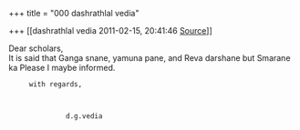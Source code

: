 +++
title = "000 dashrathlal vedia"

+++
[[dashrathlal vedia	2011-02-15, 20:41:46 [Source](https://groups.google.com/g/bvparishat/c/3yiqxracqXs)]]



Dear scholars,  
       It is said that Ganga snane, yamuna  pane, and Reva darshane but Smarane ka Please I maybe informed.           
                                   
         with regards,                    
                                   
                                   
                                   
                  d.g.vedia

